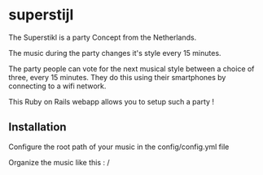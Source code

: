 superstijl
==========

The Superstikl is a party Concept from the Netherlands.

The music during the party changes it's style every 15 minutes.

The party people can vote for the next musical style between a choice of three, every 15 minutes.
They do this using their smartphones by connecting to a wifi network.

This Ruby on Rails webapp allows you to setup such a party !

Installation
------------

Configure the root path of your music in the config/config.yml file

Organize the music like this :
<party name>/<style name>/<song>.mp3

Start the webapp like any rails webapp
The application will scan the music folder when starting up

Create an Ad-hoc wifi on your laptop named "Superstijl"

Go to http://localhost:3000/ and get the party started !